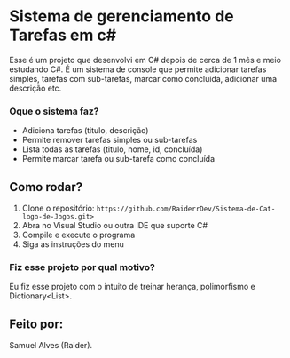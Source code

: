 # Sistema de gerenciamento de Tarefas em c# 
Esse é um projeto que desenvolvi em C# depois de cerca de 1 mês e meio estudando C#. É um sistema de console que permite adicionar tarefas simples, tarefas com sub-tarefas, marcar como concluída, adicionar uma descrição etc.

### Oque o sistema faz?
- Adiciona tarefas (titulo, descrição)
- Permite remover tarefas simples ou sub-tarefas
- Lista todas as tarefas (titulo, nome, id, concluída)
- Permite marcar tarefa ou sub-tarefa como concluída

## Como rodar?
1. Clone o repositório: `https://github.com/RaiderrDev/Sistema-de-Cat-logo-de-Jogos.git>`
2. Abra no Visual Studio ou outra IDE que suporte C#
3. Compile e execute o programa
4. Siga as instruções do menu

### Fiz esse projeto por qual motivo?
Eu fiz esse projeto com o intuito de treinar herança, polimorfismo e Dictionary<List<Objeto>>.

## Feito por:
Samuel Alves (Raider).
